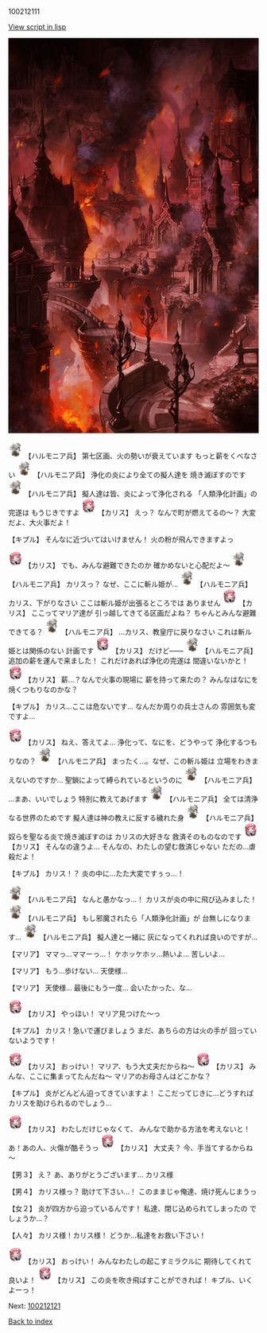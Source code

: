 100212111

[View script in lisp](../scripts/100212111.txt)

![imperial_city_destroyed.png](../images/backgrounds/imperial_city_destroyed.png)

<img src="../images/units/3810001.png" alt="3810001.png" height="34"/>
【ハルモニア兵】
第七区画、火の勢いが衰えています
もっと薪をくべなさい

<img src="../images/units/3810001.png" alt="3810001.png" height="34"/>
【ハルモニア兵】
浄化の炎により全ての擬人達を
焼き滅ぼすのです

<img src="../images/units/3810001.png" alt="3810001.png" height="34"/>
【ハルモニア兵】
擬人達は皆、炎によって浄化される
「人類浄化計画」の完遂は
もうじきですよ

<img src="../images/units/3602511.png" alt="3602511.png" height="34"/>
【カリス】
えっ？
なんで町が燃えてるの～？
大変だよ、大火事だよ！

【キプル】
そんなに近づいてはいけません！
火の粉が飛んできますよっ

<img src="../images/units/3602511.png" alt="3602511.png" height="34"/>
【カリス】
でも、みんな避難できたのか
確かめないと心配だよ～

<img src="../images/units/3810001.png" alt="3810001.png" height="34"/>
【ハルモニア兵】
カリスっ？
なぜ、ここに斬ル姫が…

<img src="../images/units/3810001.png" alt="3810001.png" height="34"/>
【ハルモニア兵】
カリス、下がりなさい
ここは斬ル姫が出張るところでは
ありません

<img src="../images/units/3602511.png" alt="3602511.png" height="34"/>
【カリス】
ここってマリア達が
引っ越してきてる区画だよね？
ちゃんとみんな避難できてる？

<img src="../images/units/3810001.png" alt="3810001.png" height="34"/>
【ハルモニア兵】
…カリス、教皇庁に戻りなさい
これは斬ル姫とは関係のない
計画です

<img src="../images/units/3602511.png" alt="3602511.png" height="34"/>
【カリス】
だけど――

<img src="../images/units/3810001.png" alt="3810001.png" height="34"/>
【ハルモニア兵】
追加の薪を運んで来ました！
これだけあれば浄化の完遂は
間違いないかと！

<img src="../images/units/3602511.png" alt="3602511.png" height="34"/>
【カリス】
薪…？なんで火事の現場に
薪を持って来たの？
みんなはなにを焼くつもりなのかな？

【キプル】
カリス…ここは危ないです…
なんだか周りの兵士さんの
雰囲気も変ですよ…

<img src="../images/units/3602511.png" alt="3602511.png" height="34"/>
【カリス】
ねえ、答えてよ…
浄化って、なにを、どうやって
浄化するつもりなの？

<img src="../images/units/3810001.png" alt="3810001.png" height="34"/>
【ハルモニア兵】
まったく…。なぜ、この斬ル姫は
立場をわきまえないのですか…
聖鎖によって縛られているというのに

<img src="../images/units/3810001.png" alt="3810001.png" height="34"/>
【ハルモニア兵】
…まあ、いいでしょう
特別に教えてあげます

<img src="../images/units/3810001.png" alt="3810001.png" height="34"/>
【ハルモニア兵】
全ては清浄なる世界のためです
擬人達は神の教えに反する穢れた身

<img src="../images/units/3810001.png" alt="3810001.png" height="34"/>
【ハルモニア兵】
奴らを聖なる炎で焼き滅ぼすのは
カリスの大好きな
救済そのものなのです

<img src="../images/units/3602511.png" alt="3602511.png" height="34"/>
【カリス】
そんなの違うよ…
そんなの、わたしの望む救済じゃない
ただの…虐殺だよ！

【キプル】
カリス！？
炎の中に…たた大変ですぅっ…！

<img src="../images/units/3810001.png" alt="3810001.png" height="34"/>
【ハルモニア兵】
なんと愚かなっ…！
カリスが炎の中に飛び込みました！

<img src="../images/units/3810001.png" alt="3810001.png" height="34"/>
【ハルモニア兵】
もし邪魔されたら「人類浄化計画」が
台無しになります…

<img src="../images/units/3810001.png" alt="3810001.png" height="34"/>
【ハルモニア兵】
擬人達と一緒に
灰になってくれれば良いのですが…

【マリア】
ママっ…ママーっ…！
ケホッケホッ…熱いよ…
苦しいよ…

【マリア】
もう…歩けない…
天使様…

【マリア】
天使様…
最後にもう一度…
会いたかった、な…

<img src="../images/units/3602511.png" alt="3602511.png" height="34"/>
【カリス】
やっほい！
マリア見つけた～っ

【キプル】
カリス！急いで運びましょう
まだ、あちらの方は火の手が
回っていないようです！

<img src="../images/units/3602511.png" alt="3602511.png" height="34"/>
【カリス】
おっけい！
マリア、もう大丈夫だからね～

<img src="../images/units/3602511.png" alt="3602511.png" height="34"/>
【カリス】
みんな、ここに集まってたんだね～
マリアのお母さんはどこかな？

【キプル】
炎がどんどん迫ってきていますよ！
ここだってじきに…どうすれば
カリスを助けられるのでしょう…

<img src="../images/units/3602511.png" alt="3602511.png" height="34"/>
【カリス】
わたしだけじゃなくて、
みんなで助かる方法を考えないと！
あ！あの人、火傷が酷そうっ

<img src="../images/units/3602511.png" alt="3602511.png" height="34"/>
【カリス】
大丈夫？
今、手当てするからね～

【男３】
え？
あ、ありがとうございます…
カリス様

【男４】
カリス様っ？
助けて下さい…！
このままじゃ俺達、焼け死んじまうっ

【女２】
炎が四方から迫っているんです！
私達、閉じ込められてしまったの
でしょうか…？

【人々】
カリス様！カリス様！
どうか…私達をお救い下さい！

<img src="../images/units/3602511.png" alt="3602511.png" height="34"/>
【カリス】
おっけい！
みんなわたしの起こすミラクルに
期待してくれて良いよ！

<img src="../images/units/3602511.png" alt="3602511.png" height="34"/>
【カリス】
この炎を吹き飛ばすことができれば！
キプル、いくよーっ！

Next: [100212121](100212121.md)

[Back to index](index.md)
